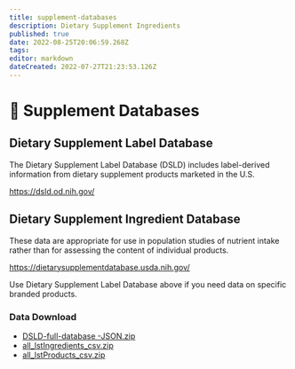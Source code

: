 ```yaml
---
title: supplement-databases
description: Dietary Supplement Ingredients
published: true
date: 2022-08-25T20:06:59.268Z
tags: 
editor: markdown
dateCreated: 2022-07-27T21:23:53.126Z
---
```


# 💊 Supplement Databases

## Dietary Supplement Label Database

The Dietary Supplement Label Database (DSLD) includes label-derived information from dietary supplement products marketed in the U.S.

https://dsld.od.nih.gov/

## Dietary Supplement Ingredient Database

These data are appropriate for use in population studies of nutrient intake rather than for assessing the content of individual products.

https://dietarysupplementdatabase.usda.nih.gov/

Use Dietary Supplement Label Database above if you need data on specific branded products.

### Data Download

* [DSLD-full-database -JSON.zip](https://s3.amazonaws.com/static.quantimo.do/unified-health-api/reference-databases/supplements/DSLD-full-database-JSON.zip)
* [all\_lstIngredients\_csv.zip](https://s3.amazonaws.com/static.quantimo.do/unified-health-api/reference-databases/supplements/Dietary%20Supplement%20Label%20Database/all\_lstIngredients\_csv.zip)
* [all\_lstProducts\_csv.zip](https://s3.amazonaws.com/static.quantimo.do/unified-health-api/reference-databases/supplements/Dietary%20Supplement%20Label%20Database/all\_lstProducts\_csv.zip)

